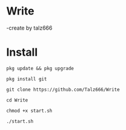 # Write
-create by talz666

# Install
`pkg update && pkg upgrade`

`pkg install git`

`git clone https://github.com/Talz666/Write`

`cd Write`

`chmod +x start.sh`

`./start.sh`
